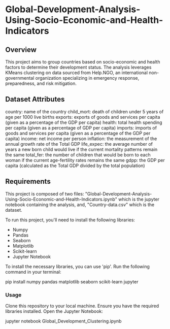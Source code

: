 # Global-Development-Analysis-Using-Socio-Economic-and-Health-Indicators

## Overview

This project aims to group countries based on socio-economic and health factors to determine their development status. The analysis leverages KMeans clustering on data sourced from Help.NGO, an international non-governmental organization specializing in emergency response, preparedness, and risk mitigation.

## Dataset Attributes

country: name of the country
child_mort: death of children under 5 years of age per 1000 live births
exports: exports of goods and services per capita (given as a percentage of the GDP per capita)
health: total health spending per capita (given as a percentage of GDP per capita)
imports: imports of goods and services per capita (given as a percentage of the GDP per capita)
income: net income per person
inflation: the measurement of the annual growth rate of the Total GDP
life_expec: the average number of years a new born child would live if the current mortality patterns remain the same
total_fer: the number of children that would be born to each woman if the current age-fertility rates remains the same
gdpp: the GDP per capita (calculated as the Total GDP divided by the total population)

## Requirements

This project is composed of two files: "Global-Development-Analysis-Using-Socio-Economic-and-Health-Indicators.ipynb" which is the jupyter notebook containing the analysis, and, "Country-data.csv" which is the dataset. 

To run this project, you'll need to install the following libraries: 

- Numpy
- Pandas
- Seaborn
- Matplotlib
- Scikit-learn
- Jupyter Notebook

To install the necessary libraries, you can use 'pip'. Run the following command in your terminal:

pip install numpy pandas matplotlib seaborn scikit-learn jupyter

### Usage

Clone this repository to your local machine.
Ensure you have the required libraries installed.
Open the Jupyter Notebook:

jupyter notebook Global_Development_Clustering.ipynb
